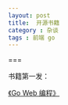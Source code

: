 ```yaml
---
layout: post
title:  开源书籍
category : 杂谈
tags : 前端 go
---
```

===

书籍第一发：

[《Go Web 编程》](http://www.ssy.me/web_go/)
